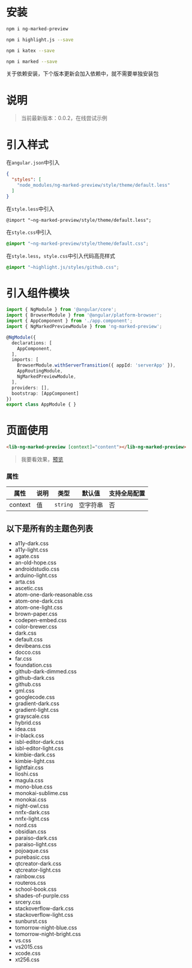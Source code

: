 # 安装

```bash
npm i ng-marked-preview
```

```bash
npm i highlight.js --save
```

```bash
npm i katex --save
```

```bash
npm i marked --save
```

关于依赖安装，下个版本更新会加入依赖中，就不需要单独安装包

# 说明

> 当前最新版本：0.0.2，在线尝试示例[]()

# 引入样式

在`angular.json`中引入

```json
{
  "styles": [
    "node_modules/ng-marked-preview/style/theme/default.less"
  ]
}
```

在`style.less`中引入

```less
@import "~ng-marked-preview/style/theme/default.less";
```


在`style.css`中引入
```css
@import "~ng-marked-preview/style/theme/default.css";
```

在`style.less`，`style.css`中引入代码高亮样式

```css
@import "~highlight.js/styles/github.css";
```


# 引入组件模块

```TypeScript
import { NgModule } from '@angular/core';
import { BrowserModule } from '@angular/platform-browser';
import { AppComponent } from './app.component';
import { NgMarkedPreviewModule } from 'ng-marked-preview';

@NgModule({
  declarations: [
    AppComponent,
  ],
  imports: [
    BrowserModule.withServerTransition({ appId: 'serverApp' }),
    AppRoutingModule,
    NgMarkedPreviewModule,
  ],
  providers: [],
  bootstrap: [AppComponent]
})
export class AppModule { }
```

# 页面使用
```html
<lib-ng-marked-preview [context]="content"></lib-ng-marked-preview>
```

> 我要看效果，[预览](/home)

### 属性
|属性|说明|类型|默认值|支持全局配置|
|-|-|-|-|-|
|context|值|`string`|空字符串|否|

## 以下是所有的主题色列表

- a11y-dark.css
- a11y-light.css
- agate.css
- an-old-hope.css
- androidstudio.css
- arduino-light.css
- arta.css
- ascetic.css
- atom-one-dark-reasonable.css
- atom-one-dark.css
- atom-one-light.css
- brown-paper.css
- codepen-embed.css
- color-brewer.css
- dark.css
- default.css
- devibeans.css
- docco.css
- far.css
- foundation.css
- github-dark-dimmed.css 
- github-dark.css
- github.css
- gml.css
- googlecode.css
- gradient-dark.css
- gradient-light.css
- grayscale.css
- hybrid.css
- idea.css
- ir-black.css
- isbl-editor-dark.css
- isbl-editor-light.css
- kimbie-dark.css
- kimbie-light.css
- lightfair.css
- lioshi.css
- magula.css
- mono-blue.css
- monokai-sublime.css
- monokai.css
- night-owl.css
- nnfx-dark.css
- nnfx-light.css
- nord.css
- obsidian.css
- paraiso-dark.css
- paraiso-light.css
- pojoaque.css
- purebasic.css
- qtcreator-dark.css
- qtcreator-light.css
- rainbow.css
- routeros.css
- school-book.css
- shades-of-purple.css
- srcery.css
- stackoverflow-dark.css
- stackoverflow-light.css
- sunburst.css
- tomorrow-night-blue.css
- tomorrow-night-bright.css
- vs.css
- vs2015.css
- xcode.css
- xt256.css